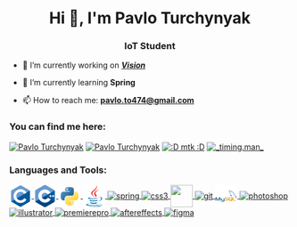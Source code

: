 <h1 align="center">Hi 👋, I'm Pavlo Turchynyak</h1>
<h3 align="center">IoT Student</h3>

- 🔭 I’m currently working on ***[Vision](https://github.com/MoiroUA)***

- 🌱 I’m currently learning **Spring**

- 📫 How to reach me: **pavlo.to474@gmail.com**

<h3 align="left">You can find me here:</h3>
<p align="left">
<a href="https://www.linkedin.com/in/pavlo-turchynyak/" target="blank"><img align="center" src="https://raw.githubusercontent.com/rahuldkjain/github-profile-readme-generator/master/src/images/icons/Social/linked-in-alt.svg" alt="Pavlo Turchynyak" height="40" width="40" /></a>
<a href="https://www.facebook.com/profile.php?id=100013684777665" target="blank"><img align="center" src="https://user-images.githubusercontent.com/93161863/182021509-27914706-49da-4fd6-aeb5-d09e8ee9a32f.png" alt="Pavlo Turchynyak" height="40" width="40" /></a>
<a href="https://twitter.com/DmtkD1" target="blank"><img align="center" src="https://user-images.githubusercontent.com/93161863/182021747-d143636c-310f-4c24-ad4f-9ae6de22a407.png" alt=":D mtk :D" height="40" width="40" /></a>
<a href="https://www.instagram.com/_timing.man_/" target="blank"><img align="center" src="https://user-images.githubusercontent.com/93161863/182021359-ce6560e9-2960-4b8a-bdbc-e8b593910509.png" alt="_timing.man_" height="40" width="40" /></a>
</p>

<h3 align="left">Languages and Tools:</h3>
<p align="left">
<a href="https://www.cprogramming.com/" target="_blank" rel="noreferrer"> <img align="center" src="https://raw.githubusercontent.com/devicons/devicon/master/icons/c/c-original.svg" alt="c" width="40" height="40"/> </a> 
<a href="https://www.w3schools.com/cpp/" target="_blank" rel="noreferrer"> <img align="center"  src="https://raw.githubusercontent.com/devicons/devicon/master/icons/cplusplus/cplusplus-original.svg" alt="cplusplus" width="40" height="40"/> </a>
<a href="https://www.python.org" target="_blank" rel="noreferrer"> <img align="center" src="https://raw.githubusercontent.com/devicons/devicon/master/icons/python/python-original.svg" alt="python" width="40" height="40"/> </a>
<a href="https://www.java.com" target="_blank" rel="noreferrer"> <img align="center" src="https://raw.githubusercontent.com/devicons/devicon/master/icons/java/java-original.svg" alt="java" width="40" height="40"/> </a>
<a href="https://spring.io/" target="_blank" rel="noreferrer"> <img align="center" src="https://www.vectorlogo.zone/logos/springio/springio-icon.svg" alt="spring" width="40" height="40"/> </a>
<a href="https://www.w3schools.com/css/" target="_blank" rel="noreferrer"> <img align="center" src="https://user-images.githubusercontent.com/93161863/182042837-d1b114b2-bb49-4f4a-94a3-89e78867fcb4.png" alt="css3" width="40" height="40"/> </a> 
<a href="https://www.w3.org/html/" target="_blank" rel="noreferrer"> <img align="center" src="https://user-images.githubusercontent.com/93161863/182043247-83b56e19-8593-4299-9644-cb1d8279f2e6.png" width="40" height="40"/> </a> 
<a href="https://git-scm.com/" target="_blank" rel="noreferrer"> <img align="center" src="https://www.vectorlogo.zone/logos/git-scm/git-scm-icon.svg" alt="git" width="40" height="40"/> </a>
<a href="https://www.mysql.com/" target="_blank" rel="noreferrer"> <img align="center" src="https://raw.githubusercontent.com/devicons/devicon/master/icons/mysql/mysql-original-wordmark.svg" alt="mysql" width="40" height="40"/> </a>
<a href="https://www.photoshop.com/en" target="_blank" rel="noreferrer"> <img align="center" src="https://user-images.githubusercontent.com/93161863/182043666-2bc2868d-ba6c-47c7-b277-8eea07386cc1.png" alt="photoshop" width="40" height="40"/> </a>
<a href="https://www.adobe.com/in/products/illustrator.html" target="_blank" rel="noreferrer"> <img align="center" src="https://user-images.githubusercontent.com/93161863/182043645-93339739-2152-4b09-bf42-6079ace7c211.png" alt="illustrator" width="40" height="40"/> </a>
<a href="https://www.adobe.com/products/premiere.html" target="_blank" rel="noreferrer"> <img align="center" src="https://user-images.githubusercontent.com/93161863/182043628-80d7b207-3d49-48ba-8eb6-1225ffa600f6.png" alt="premierepro" width="40" height="40"/> </a>
<a href="https://www.adobe.com/products/aftereffects.html" target="_blank" rel="noreferrer"> <img align="center" src="https://user-images.githubusercontent.com/93161863/182043592-fdec7419-d0a8-4283-85dd-0f077506680b.png" alt="aftereffects" width="40" height="40"/> </a>
<a href="https://www.figma.com/" target="_blank" rel="noreferrer"> <img align="center" src="https://user-images.githubusercontent.com/93161863/182043783-7af4a367-6eb1-4810-90d4-2bc15234a0b0.png" alt="figma" width="26.67" height="38"/> </a>
</p>


<!--


Here are some ideas to get you started:


- 👯 I’m looking to collaborate on ...
- 🤔 I’m looking for help with ...
- 💬 Ask me about ...
- 😄 Pronouns: ...
- ⚡ Fun fact: ...
-->
